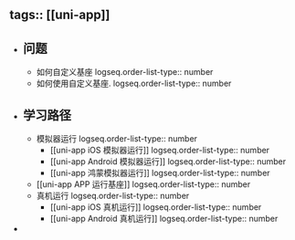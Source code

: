 tags:: [[uni-app]]
---

- ## 问题
	- 如何自定义基座
	  logseq.order-list-type:: number
	- 如何使用自定义基座.
	  logseq.order-list-type:: number
- ## 学习路径
	- 模拟器运行
	  logseq.order-list-type:: number
		- [[uni-app iOS 模拟器运行]]
		  logseq.order-list-type:: number
		- [[uni-app Android 模拟器运行]]
		  logseq.order-list-type:: number
		- [[uni-app 鸿蒙模拟器运行]]
		  logseq.order-list-type:: number
	- [[uni-app APP 运行基座]]
	  logseq.order-list-type:: number
	- 真机运行
	  logseq.order-list-type:: number
		- [[uni-app iOS 真机运行]]
		  logseq.order-list-type:: number
		- [[uni-app Android 真机运行]]
		  logseq.order-list-type:: number
-